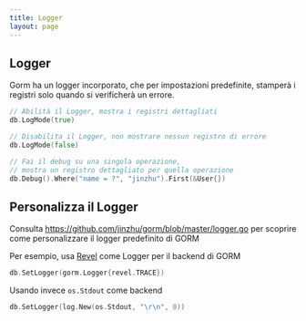 ```yaml
---
title: Logger
layout: page
---
```


## Logger

Gorm ha un logger incorporato, che per impostazioni predefinite, stamperà i registri solo quando si verificherà un errore.

```go
// Abilità il Logger, mostra i registri dettagliati
db.LogMode(true)

// Disabilita il Logger, non mostrare nessun registro di errore
db.LogMode(false)

// Fai il debug su una singola operazione, 
// mostra un registro dettagliato per quella operazione
db.Debug().Where("name = ?", "jinzhu").First(&User{})
```

## Personalizza il Logger

Consulta <https://github.com/jinzhu/gorm/blob/master/logger.go> per scoprire come personalizzare il logger predefinito di GORM

Per esempio, usa [Revel](https://revel.github.io/) come Logger per il backend di GORM

```go
db.SetLogger(gorm.Logger{revel.TRACE})
```

Usando invece `os.Stdout` come backend

```go
db.SetLogger(log.New(os.Stdout, "\r\n", 0))
```